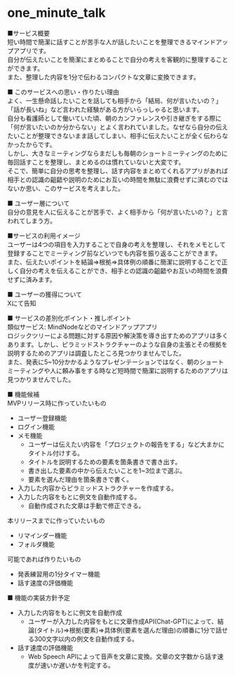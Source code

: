 # one_minute_talk
■サービス概要  
短い時間で簡潔に話すことが苦手な人が話したいことを整理できるマインドアップアプリです。  
自分が伝えたいことを簡潔にまとめることで自分の考えを客観的に整理することができます。  
また、整理した内容を1分で伝わるコンパクトな文章に変換できます。

■ このサービスへの思い・作りたい理由  
よく、一生懸命話したいことを話しても相手から「結局、何が言いたいの？」「話が長いね」など言われた経験がある方がいらっしゃると思います。  
自分も看護師として働いていた頃、朝のカンファレンスや引き継ぎをする際に「何が言いたいのか分からない」とよく言われていました。なぜなら自分の伝えたいことが整理できないまま話してしまい、相手に伝えたいことが全く伝わらなかったからです。  
しかし、大きなミーティングならまだしも毎朝のショートミーティングのために毎回話すことを整理し、まとめるのは慣れていないと大変です。  
そこで、簡単に自分の思考を整理し、話す内容をまとめてくれるアプリがあれば相手との認識の齟齬や説明のためにお互いの時間を無駄に浪費せずに済むのではないか思い、このサービスを考えました。

■ ユーザー層について  
自分の意見を人に伝えることが苦手で、よく相手から「何が言いたいの？」と言われてしまう方。

■サービスの利用イメージ  
ユーザーは4つの項目を入力することで自身の考えを整理し、それをメモとして登録することでミーティング前などいつでも内容を振り返ることができます。  
また、伝えたいポイントを結論⇒根拠⇒具体例の順番に簡潔に説明することで正しく自分の考えを伝えることができ、相手との認識の齟齬やお互いの時間を浪費せずに済みます。

■ ユーザーの獲得について  
Xにて告知

■ サービスの差別化ポイント・推しポイント  
類似サービス: MindNodeなどのマインドアップアプリ  
ロジックツリーによる問題に対する原因や解決策を導き出すためのアプリは多くあります。しかし、ピラミッドストラクチャーのような自身の主張とその根拠を説明するためのアプリは調査したところ見つかりませんでした。  
また、発表に5~10分かかるようなプレゼンテーションではなく、朝のショートミーティングや人に頼み事をする時など短時間で簡潔に説明するためのアプリは見つかりませんでした。

■ 機能候補  
MVPリリース時に作っていたいもの
- ユーザー登録機能
- ログイン機能
- メモ機能
	- ユーザーは伝えたい内容を「プロジェクトの報告をする」など大まかにタイトル付けする。
	- タイトルを説明するための要素を箇条書きで書き出す。
	- 書き出した要素の中から伝えたいことを1~3位まで選ぶ。
	- 要素を選んだ理由を箇条書きで書く。
- 入力した内容からピラミッドストラクチャーを作成する。
- 入力した内容をもとに例文を自動作成する。
	- 自動作成された文章は手動で修正できる。

本リリースまでに作っていたいもの
- リマインダー機能
- フォルダ機能

可能であれば作りたいもの
- 発表練習用の1分タイマー機能
- 話す速度の評価機能

■ 機能の実装方針予定  
- 入力した内容をもとに例文を自動作成
	- ユーザーが入力した内容をもとに文章作成API(Chat-GPT)によって、結論(タイトル)⇒根拠(要素)⇒具体例(要素を選んだ理由)の順番に1分で話せる300文字以内の例文を自動作成する。
- 話す速度の評価機能
	- Web Speech APIによって音声を文章に変換。文章の文字数から話す速度が速いか遅いかを判定する。
